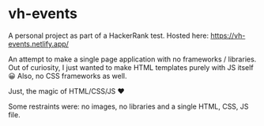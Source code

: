 # vh-events

A personal project as part of a HackerRank test.
Hosted here: https://vh-events.netlify.app/

An attempt to make a single page application with no frameworks / libraries.
Out of curiosity, I just wanted to make HTML templates purely with JS itself 😀
Also, no CSS frameworks as well.

Just, the magic of HTML/CSS/JS ❤

Some restraints were: no images, no libraries and a single HTML, CSS, JS file.
